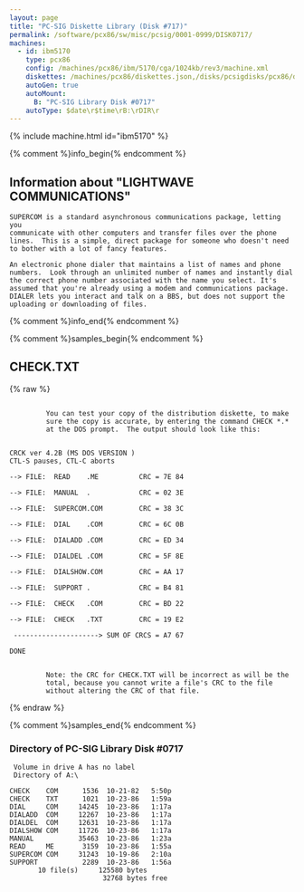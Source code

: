 ```yaml
---
layout: page
title: "PC-SIG Diskette Library (Disk #717)"
permalink: /software/pcx86/sw/misc/pcsig/0001-0999/DISK0717/
machines:
  - id: ibm5170
    type: pcx86
    config: /machines/pcx86/ibm/5170/cga/1024kb/rev3/machine.xml
    diskettes: /machines/pcx86/diskettes.json,/disks/pcsigdisks/pcx86/diskettes.json
    autoGen: true
    autoMount:
      B: "PC-SIG Library Disk #0717"
    autoType: $date\r$time\rB:\rDIR\r
---
```


{% include machine.html id="ibm5170" %}

{% comment %}info_begin{% endcomment %}

## Information about "LIGHTWAVE COMMUNICATIONS"

    SUPERCOM is a standard asynchronous communications package, letting you
    communicate with other computers and transfer files over the phone
    lines.  This is a simple, direct package for someone who doesn't need
    to bother with a lot of fancy features.
    
    An electronic phone dialer that maintains a list of names and phone
    numbers.  Look through an unlimited number of names and instantly dial
    the correct phone number associated with the name you select. It's
    assumed that you're already using a modem and communications package.
    DIALER lets you interact and talk on a BBS, but does not support the
    uploading or downloading of files.
{% comment %}info_end{% endcomment %}

{% comment %}samples_begin{% endcomment %}

## CHECK.TXT

{% raw %}
```
         
         You can test your copy of the distribution diskette, to make 
         sure the copy is accurate, by entering the command CHECK *.* 
         at the DOS prompt.  The output should look like this: 


CRCK ver 4.2B (MS DOS VERSION )
CTL-S pauses, CTL-C aborts

--> FILE:  READ    .ME          CRC = 7E 84

--> FILE:  MANUAL  .            CRC = 02 3E

--> FILE:  SUPERCOM.COM         CRC = 38 3C

--> FILE:  DIAL    .COM         CRC = 6C 0B

--> FILE:  DIALADD .COM         CRC = ED 34

--> FILE:  DIALDEL .COM         CRC = 5F 8E

--> FILE:  DIALSHOW.COM         CRC = AA 17

--> FILE:  SUPPORT .            CRC = B4 81

--> FILE:  CHECK   .COM         CRC = BD 22

--> FILE:  CHECK   .TXT         CRC = 19 E2

 ---------------------> SUM OF CRCS = A7 67

DONE         
         

         Note: the CRC for CHECK.TXT will be incorrect as will be the 
         total, because you cannot write a file's CRC to the file 
         without altering the CRC of that file.
```
{% endraw %}

{% comment %}samples_end{% endcomment %}

### Directory of PC-SIG Library Disk #0717

     Volume in drive A has no label
     Directory of A:\

    CHECK    COM      1536  10-21-82   5:50p
    CHECK    TXT      1021  10-23-86   1:59a
    DIAL     COM     14245  10-23-86   1:17a
    DIALADD  COM     12267  10-23-86   1:17a
    DIALDEL  COM     12631  10-23-86   1:17a
    DIALSHOW COM     11726  10-23-86   1:17a
    MANUAL           35463  10-23-86   1:23a
    READ     ME       3159  10-23-86   1:55a
    SUPERCOM COM     31243  10-19-86   2:10a
    SUPPORT           2289  10-23-86   1:56a
           10 file(s)     125580 bytes
                           32768 bytes free
